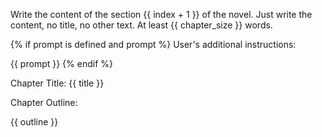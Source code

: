 Write the content of the section {{ index + 1 }} of the novel.
Just write the content, no title, no other text. At least {{ chapter_size }} words.

{% if prompt is defined and prompt %}
User's additional instructions:

{{ prompt }}
{% endif %}

Chapter Title: {{ title }}

Chapter Outline:

{{ outline }}
